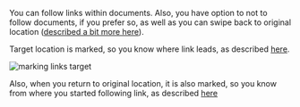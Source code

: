You can follow links within documents. Also, you have option to not to follow documents, if you prefer so, as well as you can swipe back to original location ([described a bit more here](https://github.com/koreader/koreader/pull/3207)).

Target location is marked, so you know where link leads, as described [here](https://github.com/koreader/koreader/pull/3202).

![marking links target](https://user-images.githubusercontent.com/24273478/30252418-a8738d82-9672-11e7-9d7e-6da0327a369c.png)

Also, when you return to original location, it is also marked, so you know from where you started following link, as described [here](https://github.com/koreader/koreader/pull/3669)